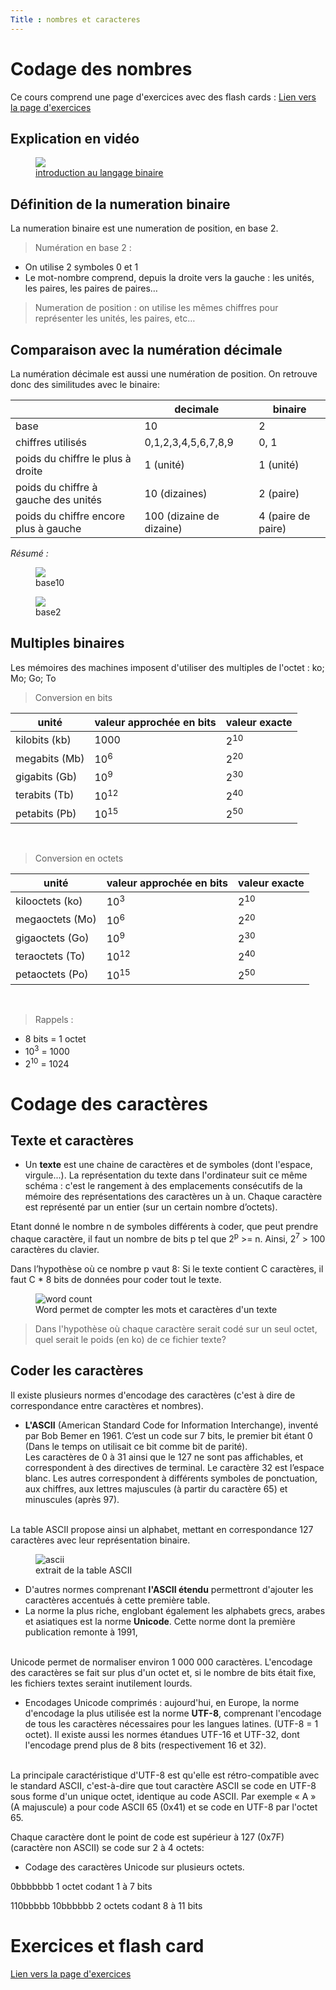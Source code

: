 ```yaml
---
Title : nombres et caracteres
---
```


# Codage des nombres
Ce cours comprend une page d'exercices avec des flash cards : [Lien vers la page d'exercices](/docs/SNT_2nde/pages/page16/ex1/index.html)

## Explication en vidéo

<figure>
  <a href = "https://youtu.be/VRdp_vaNRoY">
    <img src="../images/video1.png">
    <figcaption>introduction au langage binaire</figcaption>
  </a>
</figure>

## Définition de la numeration binaire
La numeration binaire est une numeration de position, en base 2.

> Numération en base 2 : 
- On utilise 2 symboles 0 et 1
- Le mot-nombre comprend, depuis la droite vers la gauche : les unités, les paires, les paires de paires…

> Numeration de position : on utilise les mêmes chiffres pour représenter les unités, les paires, etc…

## Comparaison avec la numération décimale
La numération décimale est aussi une numération de position. On retrouve donc des similitudes avec le binaire:

| | decimale | binaire |
|--- |--- |--- |
| base | 10 | 2 |
| chiffres utilisés | 0,1,2,3,4,5,6,7,8,9 | 0, 1 |
| poids du chiffre le plus à droite | 1 (unité) | 1 (unité) |
| poids du chiffre à gauche des unités | 10 (dizaines) | 2 (paire) |
| poids du chiffre encore plus à gauche | 100 (dizaine de dizaine) | 4 (paire de paire) |

*Résumé :*

<figure>
  <img src="../images/base10.png">
  <figcaption>base10</figcaption>
  </figure>

<figure>
  <img src="../images/base2.png">
  <figcaption>base2</figcaption>
  </figure>

## Multiples binaires
Les mémoires des machines imposent d'utiliser des multiples de l'octet : ko; Mo; Go; To

> Conversion en bits 

| unité | valeur approchée en bits | valeur exacte |
|--- | --- | --- |
| kilobits (kb) | 1000 | 2<sup>10</sup> |
| megabits (Mb) | 10<sup>6</sup> | 2<sup>20</sup> |
| gigabits (Gb) | 10<sup>9</sup> | 2<sup>30</sup> |
| terabits (Tb) | 10<sup>12</sup> | 2<sup>40</sup> |
| petabits (Pb) | 10<sup>15</sup> | 2<sup>50</sup> |

<br>

> Conversion en octets

| unité | valeur approchée en bits | valeur exacte |
|--- | --- | --- |
| kilooctets (ko) | 10<sup>3</sup> | 2<sup>10</sup> |
| megaoctets (Mo) | 10<sup>6</sup> | 2<sup>20</sup> |
| gigaoctets (Go) | 10<sup>9</sup> | 2<sup>30</sup> |
| teraoctets (To) | 10<sup>12</sup> | 2<sup>40</sup> |
| petaoctets (Po) | 10<sup>15</sup> | 2<sup>50</sup> |

<br>

> Rappels : 

* 8 bits = 1 octet
* 10<sup>3</sup> = 1000
* 2<sup>10</sup> = 1024 

# Codage des caractères
## Texte et caractères
* Un **texte** est une chaine de caractères et de symboles (dont l'espace, virgule...). La représentation du texte dans l'ordinateur suit ce même schéma : c'est le rangement à des emplacements consécutifs de la mémoire des représentations des caractères un à un. Chaque caractère est représenté par un entier (sur un certain nombre d’octets).

Etant donné le nombre n de symboles différents à coder, que peut prendre chaque caractère, il faut un nombre de bits p tel que 2<sup>p</sup> >= n. Ainsi, 2<sup>7</sup> > 100 caractères du clavier.

Dans l’hypothèse où ce nombre p vaut 8: Si le texte contient C caractères, il faut C * 8 bits de données pour coder tout le texte.

<figure>
  <img src="../images/word.png" alt="word count">
  <figcaption>Word permet de compter les mots et caractères d'un texte</figcaption>
  </figure>

> Dans l'hypothèse où chaque caractère serait codé sur un seul octet, quel serait le poids (en ko) de ce fichier texte?

## Coder les caractères
Il existe plusieurs normes d'encodage des caractères (c'est à dire de correspondance entre caractères et nombres).

* **L'ASCII** (American Standard Code for Information Interchange), inventé par Bob Bemer en 1961. C’est un code sur 7 bits, le premier bit étant 0 (Dans le temps on utilisait ce bit comme bit de parité).<br>
Les caractères de 0 à 31 ainsi que le 127 ne sont pas affichables, et correspondent à des directives de terminal. Le caractère 32 est l’espace blanc. Les autres correspondent à différents symboles de ponctuation, aux chiffres, aux lettres majuscules (à partir du caractère 65) et minuscules (après 97).
<br>
La table ASCII propose ainsi un alphabet, mettant en correspondance 127 caractères avec leur représentation binaire.

<figure>
  <img src="../images/ascii.png" alt="ascii">
  <figcaption>extrait de la table ASCII</figcaption>
  </figure>

* D'autres normes comprenant **l'ASCII étendu** permettront d'ajouter les caractères accentués à cette première table.
* La norme la plus riche, englobant également les alphabets grecs,  arabes et asiatiques est la norme **Unicode**. Cette norme dont la première publication remonte à 1991, 
<br>
Unicode permet de normaliser environ 1 000 000 caractères. L'encodage des caractères se fait sur plus d'un octet et, si le nombre de bits était fixe, les fichiers textes seraint inutilement lourds.

* Encodages Unicode comprimés : aujourd'hui, en Europe, la norme d'encodage la plus utilisée est la norme **UTF-8**, comprenant l'encodage de tous les caractères nécessaires pour les langues latines. (UTF-8 = 1 octet). Il existe aussi les normes étandues UTF-16 et UTF-32, dont l'encodage prend plus de 8 bits (respectivement 16 et 32). 
<br>
La principale caractéristique d'UTF-8 est qu'elle est rétro-compatible avec le standard ASCII, c'est-à-dire que tout caractère ASCII se code en UTF-8 sous forme d'un unique octet, identique au code ASCII. Par exemple « A » (A majuscule) a pour code ASCII 65 (0x41) et se code en UTF-8 par l'octet 65. 

 



Chaque caractère dont le point de code est supérieur à 127 (0x7F) (caractère non ASCII) se code sur 2 à 4 octets:

* Codage des caractères Unicode sur plusieurs octets. 


0bbbbbbb                                  1 octet codant 1 à 7 bits

110bbbbb 10bbbbbb                         2 octets codant 8 à 11 bits


# Exercices et flash card
[Lien vers la page d'exercices](/docs/SNT_2nde/pages/page16/ex1/index.html)

